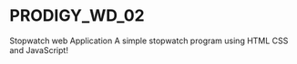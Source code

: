 # PRODIGY_WD_02
Stopwatch web Application
A simple stopwatch program using HTML CSS and JavaScript!
